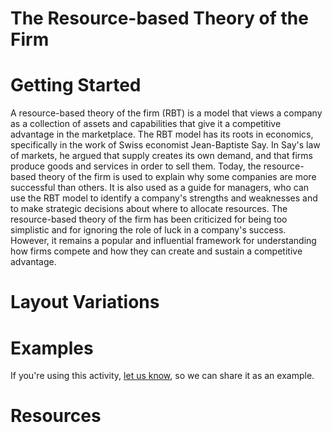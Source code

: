 # The Resource-based Theory of the Firm

# Getting Started

A resource-based theory of the firm (RBT) is a model that views a company as a collection of assets and capabilities that give it a competitive advantage in the marketplace. The RBT model has its roots in economics, specifically in the work of Swiss economist Jean-Baptiste Say. In Say's law of markets, he argued that supply creates its own demand, and that firms produce goods and services in order to sell them. Today, the resource-based theory of the firm is used to explain why some companies are more successful than others. It is also used as a guide for managers, who can use the RBT model to identify a company's strengths and weaknesses and to make strategic decisions about where to allocate resources. The resource-based theory of the firm has been criticized for being too simplistic and for ignoring the role of luck in a company's success. However, it remains a popular and influential framework for understanding how firms compete and how they can create and sustain a competitive advantage.

# Layout Variations
# Examples
If you're using this activity, [let us know](https://github.com/Standards-and-Practices/structured-rapid-development/issues/new?assignees=&labels=documentation&template=example-submission.md&title=Example+of+%5Byour+pattern+here%5D), so we can share it as an example.
# Resources